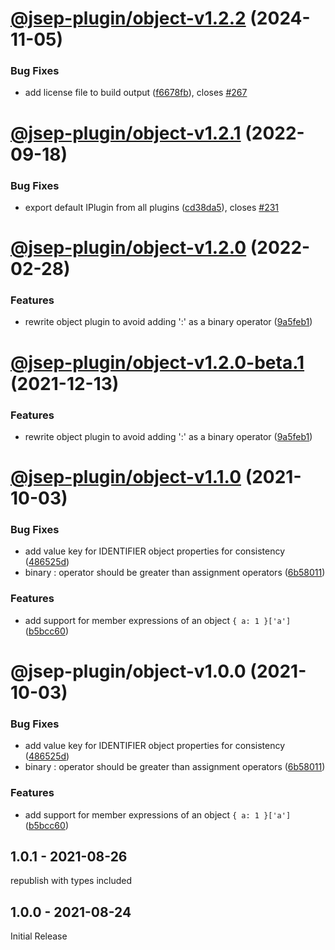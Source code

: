 # [@jsep-plugin/object-v1.2.2](https://github.com/EricSmekens/jsep/compare/@jsep-plugin/object-v1.2.1...@jsep-plugin/object-v1.2.2) (2024-11-05)


### Bug Fixes

* add license file to build output ([f6678fb](https://github.com/EricSmekens/jsep/commit/f6678fb0869188e9c9575fed231864f75e99af74)), closes [#267](https://github.com/EricSmekens/jsep/issues/267)

# [@jsep-plugin/object-v1.2.1](https://github.com/EricSmekens/jsep/compare/@jsep-plugin/object-v1.2.0...@jsep-plugin/object-v1.2.1) (2022-09-18)


### Bug Fixes

* export default IPlugin from all plugins ([cd38da5](https://github.com/EricSmekens/jsep/commit/cd38da58e0a32d8cc05fe1e4ac3791459ee90986)), closes [#231](https://github.com/EricSmekens/jsep/issues/231)

# [@jsep-plugin/object-v1.2.0](https://github.com/EricSmekens/jsep/compare/@jsep-plugin/object-v1.1.0...@jsep-plugin/object-v1.2.0) (2022-02-28)


### Features

* rewrite object plugin to avoid adding ':' as a binary operator ([9a5feb1](https://github.com/EricSmekens/jsep/commit/9a5feb1f831215a7d8e55047c8e3aea8293736f8))

# [@jsep-plugin/object-v1.2.0-beta.1](https://github.com/EricSmekens/jsep/compare/@jsep-plugin/object-v1.1.0...@jsep-plugin/object-v1.2.0-beta.1) (2021-12-13)


### Features

* rewrite object plugin to avoid adding ':' as a binary operator ([9a5feb1](https://github.com/EricSmekens/jsep/commit/9a5feb1f831215a7d8e55047c8e3aea8293736f8))

# [@jsep-plugin/object-v1.1.0](https://github.com/EricSmekens/jsep/compare/@jsep-plugin/object-v1.0.1...@jsep-plugin/object-v1.1.0) (2021-10-03)


### Bug Fixes

* add value key for IDENTIFIER object properties for consistency ([486525d](https://github.com/EricSmekens/jsep/commit/486525dd691dd71ba7a2bef7ad82871d14df7a8b))
* binary : operator should be greater than assignment operators ([6b58011](https://github.com/EricSmekens/jsep/commit/6b58011da86987fe55d96e3a88dcb94c2350b8b5))


### Features

* add support for member expressions of an object `{ a: 1 }['a']` ([b5bcc60](https://github.com/EricSmekens/jsep/commit/b5bcc60e3055fe3808b1a24cdccac202c437dcf8))

# @jsep-plugin/object-v1.0.0 (2021-10-03)


### Bug Fixes

* add value key for IDENTIFIER object properties for consistency ([486525d](https://github.com/EricSmekens/jsep/commit/486525dd691dd71ba7a2bef7ad82871d14df7a8b))
* binary : operator should be greater than assignment operators ([6b58011](https://github.com/EricSmekens/jsep/commit/6b58011da86987fe55d96e3a88dcb94c2350b8b5))


### Features

* add support for member expressions of an object `{ a: 1 }['a']` ([b5bcc60](https://github.com/EricSmekens/jsep/commit/b5bcc60e3055fe3808b1a24cdccac202c437dcf8))

## 1.0.1 - 2021-08-26
republish with types included

## 1.0.0 - 2021-08-24
Initial Release
